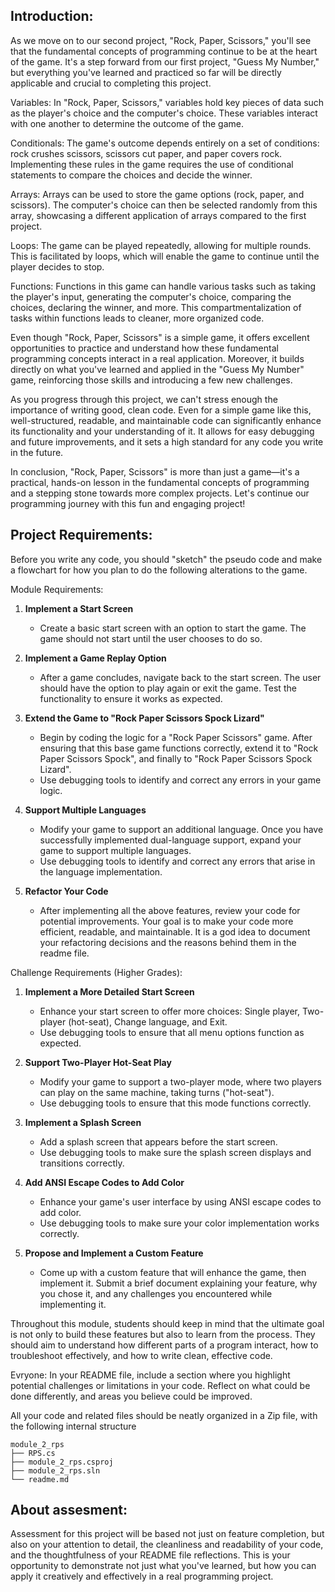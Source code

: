 **Introduction:**
-------------------

As we move on to our second project, "Rock, Paper, Scissors," you'll see that the fundamental concepts of programming continue to be at the heart of the game. It's a step forward from our first project, "Guess My Number," but everything you've learned and practiced so far will be directly applicable and crucial to completing this project.

Variables: In "Rock, Paper, Scissors," variables hold key pieces of data such as the player's choice and the computer's choice. These variables interact with one another to determine the outcome of the game.

Conditionals: The game's outcome depends entirely on a set of conditions: rock crushes scissors, scissors cut paper, and paper covers rock. Implementing these rules in the game requires the use of conditional statements to compare the choices and decide the winner.

Arrays: Arrays can be used to store the game options (rock, paper, and scissors). The computer's choice can then be selected randomly from this array, showcasing a different application of arrays compared to the first project.

Loops: The game can be played repeatedly, allowing for multiple rounds. This is facilitated by loops, which will enable the game to continue until the player decides to stop.

Functions: Functions in this game can handle various tasks such as taking the player's input, generating the computer's choice, comparing the choices, declaring the winner, and more. This compartmentalization of tasks within functions leads to cleaner, more organized code.

Even though "Rock, Paper, Scissors" is a simple game, it offers excellent opportunities to practice and understand how these fundamental programming concepts interact in a real application. Moreover, it builds directly on what you've learned and applied in the "Guess My Number" game, reinforcing those skills and introducing a few new challenges.

As you progress through this project, we can't stress enough the importance of writing good, clean code. Even for a simple game like this, well-structured, readable, and maintainable code can significantly enhance its functionality and your understanding of it. It allows for easy debugging and future improvements, and it sets a high standard for any code you write in the future.

In conclusion, "Rock, Paper, Scissors" is more than just a game—it's a practical, hands-on lesson in the fundamental concepts of programming and a stepping stone towards more complex projects. Let's continue our programming journey with this fun and engaging project!

**Project Requirements**:  
-------------------

Before you write any code, you should "sketch" the pseudo code and make a flowchart for how you plan to do the following alterations to the game.

Module Requirements:

1. **Implement a Start Screen**
   - Create a basic start screen with an option to start the game. The game should not start until the user chooses to do so.

2. **Implement a Game Replay Option**
   - After a game concludes, navigate back to the start screen. The user should have the option to play again or exit the game. Test the functionality to ensure it works as expected.

3. **Extend the Game to "Rock Paper Scissors Spock Lizard"**
   - Begin by coding the logic for a "Rock Paper Scissors" game. After ensuring that this base game functions correctly, extend it to "Rock Paper Scissors Spock", and finally to "Rock Paper Scissors Spock Lizard".
   - Use debugging tools to identify and correct any errors in your game logic.

4. **Support Multiple Languages**
   - Modify your game to support an additional language. Once you have successfully implemented dual-language support, expand your game to support multiple languages.
   - Use debugging tools to identify and correct any errors that arise in the language implementation.

5. **Refactor Your Code**
   - After implementing all the above features, review your code for potential improvements. Your goal is to make your code more efficient, readable, and maintainable. It is a god idea to document your refactoring decisions and the reasons behind them in the readme file.

Challenge Requirements (Higher Grades):

1. **Implement a More Detailed Start Screen**
   - Enhance your start screen to offer more choices: Single player, Two-player (hot-seat), Change language, and Exit.
   - Use debugging tools to ensure that all menu options function as expected.

2. **Support Two-Player Hot-Seat Play**
   - Modify your game to support a two-player mode, where two players can play on the same machine, taking turns ("hot-seat").
   - Use debugging tools to ensure that this mode functions correctly.

3. **Implement a Splash Screen**
   - Add a splash screen that appears before the start screen.
   - Use debugging tools to make sure the splash screen displays and transitions correctly.

4. **Add ANSI Escape Codes to Add Color**
   - Enhance your game's user interface by using ANSI escape codes to add color.
   - Use debugging tools to make sure your color implementation works correctly.

5. **Propose and Implement a Custom Feature**
   - Come up with a custom feature that will enhance the game, then implement it. Submit a brief document explaining your feature, why you chose it, and any challenges you encountered while implementing it. 

Throughout this module, students should keep in mind that the ultimate goal is not only to build these features but also to learn from the process. They should aim to understand how different parts of a program interact, how to troubleshoot effectively, and how to write clean, effective code.

Evryone: In your README file, include a section where you highlight potential challenges or limitations in your code. Reflect on what could be done differently, and areas you believe could be improved.

All your code and related files should be neatly organized in a Zip file, with the following internal structure

    module_2_rps
    ├── RPS.cs
    ├── module_2_rps.csproj
    ├── module_2_rps.sln
    └── readme.md

**About assesment:**
-------------------

Assessment for this project will be based not just on feature completion, but also on your attention to detail, the cleanliness and readability of your code, and the thoughtfulness of your README file reflections. This is your opportunity to demonstrate not just what you've learned, but how you can apply it creatively and effectively in a real programming project.
